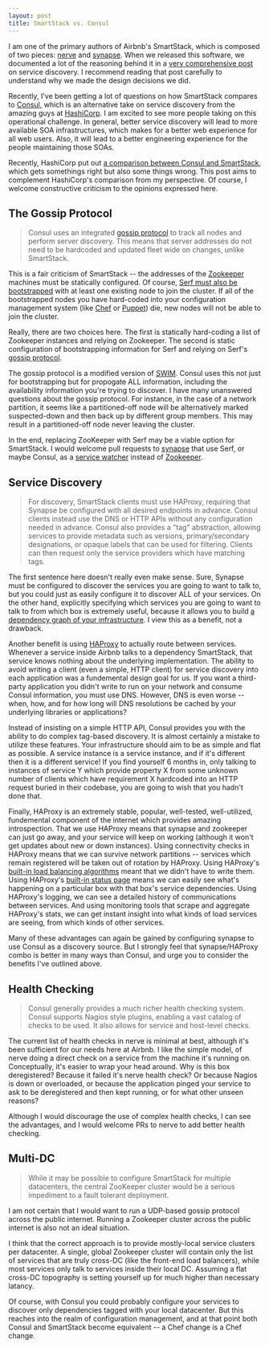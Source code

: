 ```yaml
---
layout: post
title: SmartStack vs. Consul
---
```


I am one of the primary authors of Airbnb's SmartStack, which is composed of two pieces: [nerve](https://github.com/airbnb/nerve) and [synapse](https://github.com/airbnb/synapse).
When we released this software, we documented a lot of the reasoning behind it in a [very comprehensive post](http://nerds.airbnb.com/smartstack-service-discovery-cloud/) on service discovery.
I recommend reading that post carefully to understand why we made the design decisions we did.

Recently, I've been getting a lot of questions on how SmartStack compares to [Consul](http://www.hashicorp.com/blog/consul.html), which is an alternative take on service discovery from the amazing guys at [HashiCorp](http://www.hashicorp.com/).
I am excited to see more people taking on this operational challenge.
In general, better service discovery will lead to more available SOA infrastructures, which makes for a better web experience for all web users.
Also, it will lead to a better engineering experience for the people maintaining those SOAs.

Recently, HashiCorp put out [a comparison between Consul and SmartStack](http://www.consul.io/intro/vs/smartstack.html), which gets somethings right but also some things wrong.
This post aims to complement HashiCorp's comparison from my perspective.
Of course, I welcome constructive criticism to the opinions expressed here.

## The Gossip Protocol ##

> Consul uses an integrated [gossip protocol](http://www.consul.io/docs/internals/gossip.html) to track all nodes and perform server discovery.
> This means that server addresses do not need to be hardcoded and updated fleet wide on changes, unlike SmartStack.

This is a fair criticism of SmartStack -- the addresses of the [Zookeeper](https://zookeeper.apache.org/) machines must be statically configured.
Of course, [Serf must also be bootstrapped](http://www.serfdom.io/intro/getting-started/join.html) with at least one existing node to join the cluster.
If all of the bootstrapped nodes you have hard-coded into your configuration management system (like [Chef](http://www.getchef.com/chef/) or [Puppet](http://puppetlabs.com/)) die, new nodes will not be able to join the cluster.

Really, there are two choices here.
The first is statically hard-coding a list of Zookeeper instances and relying on Zookeeper.
The second is static configuration of bootstrapping information for Serf and relying on Serf's [gossip protocol](http://www.serfdom.io/docs/internals/gossip.html).

The gossip protocol is a modified version of [SWIM](http://www.cs.cornell.edu/~asdas/research/dsn02-swim.pdf).
Consul uses this not just for bootstrapping but for propogate ALL information, including the availability information you're trying to discover.
I have many unanswered questions about the gossip protocol.
For instance, in the case of a network partition, it seems like a partitioned-off node will be alternatively marked suspected-down and then back up by different group members.
This may result in a partitioned-off node never leaving the cluster.

In the end, replacing ZooKeeper with Serf may be a viable option for SmartStack.
I would welcome pull requests to [synapse](https://github.com/airbnb/synapse) that use Serf, or maybe Consul, as a [service watcher](https://github.com/airbnb/synapse/tree/master/lib/synapse/service_watcher) instead of [Zookeeper](https://github.com/airbnb/synapse/blob/master/lib/synapse/service_watcher/zookeeper.rb).

## Service Discovery ##

> For discovery, SmartStack clients must use HAProxy, requiring that Synapse be configured with all desired endpoints in advance.
> Consul clients instead use the DNS or HTTP APIs without any configuration needed in advance.
> Consul also provides a "tag" abstraction, allowing services to provide metadata such as versions, primary/secondary designations, or opaque labels that can be used for filtering.
> Clients can then request only the service providers which have matching tags.

The first sentence here doesn't really even make sense.
Sure, Synapse must be configured to discover the services you are going to want to talk to, but you could just as easily configure it to discover ALL of your services.
On the other hand, explicitly specifying which services you are going to want to talk to from which box is extremely useful, because it allows you to build [a dependency graph of your infrastructure](/static/images/airbnb-infrastructure-oct13.png).
I view this as a benefit, not a drawback.

Another benefit is using [HAProxy](http://haproxy.1wt.eu/#desc) to actually route between services.
Whenever a service inside Airbnb talks to a dependency SmartStack, that service knows nothing about the underlying implementation.
The ability to avoid writing a client (even a simple, HTTP client) for service discovery into each application was a fundemental design goal for us.
If you want a third-party application you didn't write to run on your network and consume Consul information, you must use DNS.
However, DNS is even worse -- when, how, and for how long will DNS resolutions be cached by your underlying libraries or applications?

Instead of insisting on a simple HTTP API, Consul provides you with the ability to do complex tag-based discovery.
It is almost certainly a mistake to utilize these features.
Your infrastructure should aim to be as simple and flat as possible.
A service instance is a service instance, and if it's different then it is a different service!
If you find yourself 6 months in, only talking to instances of service Y which provide property X from some unknown number of clients which have requirement X hardcoded into an HTTP request buried in their codebase, you are going to wish that you hadn't done that.

Finally, HAProxy is an extremely stable, popular, well-tested, well-utilized, fundemental component of the internet which provides amazing introspection.
That we use HAProxy means that synapse and zookeeper can just go away, and your service will keep on working (although it won't get updates about new or down instances).
Using connectivity checks in HAProxy means that we can survive network partitions -- services which remain registered will be taken out of rotation by HAProxy.
Using HAProxy's [built-in load balancing algorithms](http://docs.neo4j.org/chunked/stable/ha-haproxy.html) meant that we didn't have to write them.
Using HAProxy's [built-in status page](http://haproxy.1wt.eu/img/haproxy-stats.png) means we can easily see what's happening on a particular box with that box's service dependencies.
Using HAProxy's logging, we can see a detailed history of communications between services.
And using monitoring tools that scrape and aggregate HAProxy's stats, we can get instant insight into what kinds of load services are seeing, from which kinds of other services.

Many of these advantages can again be gained by configuring synapse to use Consul as a discovery source.
But I strongly feel that synapse/HAProxy combo is better in many ways than Consul, and urge you to consider the benefits I've outlined above.

## Health Checking ##

> Consul generally provides a much richer health checking system.
> Consul supports Nagios style plugins, enabling a vast catalog of checks to be used.
> It also allows for service and host-level checks.

The current list of health checks in nerve is minimal at best, although it's been sufficient for our needs here at Airbnb.
I like the simple model, of nerve doing a direct check on a service from the machine it's running on.
Conceptually, it's easier to wrap your head around.
Why is this box deregistered?
Because it failed it's nerve health check?
Or because Nagios is down or overloaded, or because the application pinged your service to ask to be deregistered and then kept running, or for what other unseen reasons?

Although I would discourage the use of complex health checks, I can see the advantages, and I would welcome PRs to nerve to add better health checking.

## Multi-DC ##

> While it may be possible to configure SmartStack for multiple datacenters, the central ZooKeeper cluster would be a serious impediment to a fault tolerant deployment.

I am not certain that I would want to run a UDP-based gossip protocol across the public internet.
Running a Zookeeper cluster across the public internet is also not an ideal situation.

I think that the correct approach is to provide mostly-local service clusters per datacenter.
A single, global Zookeeper cluster will contain only the list of services that are truly cross-DC (like the front-end load balancers), while most services only talk to services inside their local DC.
Assuming a flat cross-DC topography is setting yourself up for much higher than necessary latancy.

Of course, with Consul you could probably configure your services to discover only dependencies tagged with your local datacenter.
But this reaches into the realm of configuration management, and at that point both Consul and SmartStack become equivalent -- a Chef change is a Chef change.

